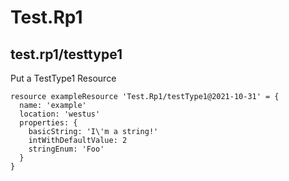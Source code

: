 # Test.Rp1

## test.rp1/testtype1

Put a TestType1 Resource
```bicep
resource exampleResource 'Test.Rp1/testType1@2021-10-31' = {
  name: 'example'
  location: 'westus'
  properties: {
    basicString: 'I\'m a string!'
    intWithDefaultValue: 2
    stringEnum: 'Foo'
  }
}
```
